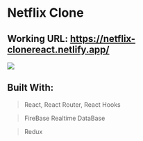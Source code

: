 # Netflix Clone

## Working URL: https://netflix-clonereact.netlify.app/

![](img/netflix-clone-1.png)


## Built With:

> React, React Router, React Hooks

> FireBase Realtime DataBase

> Redux
